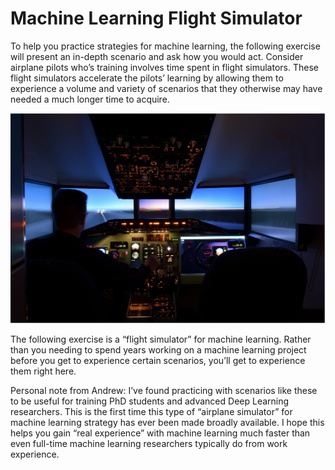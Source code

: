 # Machine Learning Flight Simulator

To help you practice strategies for machine learning, the following exercise will present an in-depth scenario and ask how you would act. Consider airplane pilots who’s training involves time spent in flight simulators. These flight simulators accelerate the pilots’ learning by allowing them to experience a volume and variety of scenarios that they otherwise may have needed a much longer time to acquire.

![Flight Simulator](./imag/flight_simulator.png)

The following exercise is a “flight simulator” for machine learning. Rather than you needing to spend years working on a machine learning project before you get to experience certain scenarios, you’ll get to experience them right here.

Personal note from Andrew: I’ve found practicing with scenarios like these to be useful for training PhD students and advanced Deep Learning researchers. This is the first time this type of “airplane simulator” for machine learning strategy has ever been made broadly available. I hope this helps you gain “real experience” with machine learning much faster than even full-time machine learning researchers typically do from work experience.
